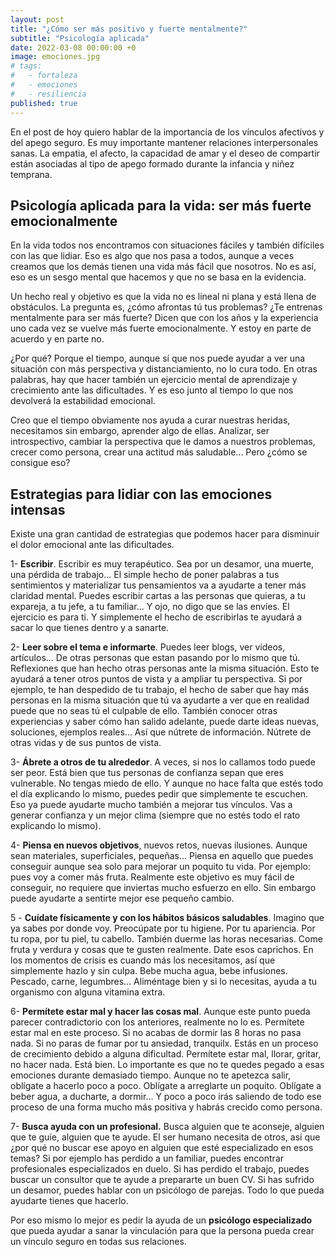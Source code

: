 ```yaml
---
layout: post
title: "¿Cómo ser más positivo y fuerte mentalmente?"
subtitle: "Psicología aplicada"
date: 2022-03-08 00:00:00 +0
image: emociones.jpg
# tags:
#   - fortaleza
#   - emociones
#   - resiliencia
published: true
---
```


En el post de hoy quiero hablar de la importancia de los vínculos afectivos y del apego seguro. Es muy importante mantener relaciones interpersonales sanas. La empatia, el afecto, la capacidad de amar y el deseo de compartir están asociadas al tipo de apego formado durante la infancia y niñez temprana.


<!-- more -->

## Psicología aplicada para la vida: ser más fuerte emocionalmente


En la vida todos nos encontramos con situaciones fáciles y también difíciles con las que lidiar. Eso es algo que nos pasa a todos, aunque a veces creamos que los demás tienen una vida más fácil que nosotros. No es así, eso es un sesgo mental que hacemos y que no se basa en la evidencia.


Un hecho real y objetivo es que la vida no es lineal ni plana y está llena de obstáculos. La pregunta es, ¿cómo afrontas tú tus problemas? ¿Te entrenas mentalmente para ser más fuerte?
Dicen que con los años y la experiencia uno cada vez se vuelve más fuerte emocionalmente. Y estoy en parte de acuerdo y en parte no. 

¿Por qué? Porque el tiempo, aunque sí que nos puede ayudar a ver una situación con más perspectiva y distanciamiento, no lo cura todo. En otras palabras, hay que hacer también un ejercicio mental de aprendizaje y crecimiento ante las dificultades. Y es eso junto al tiempo lo que nos devolverá la estabilidad emocional.

Creo que el tiempo obviamente nos ayuda a curar nuestras heridas, necesitamos sin embargo, aprender algo de ellas. Analizar, ser introspectivo, cambiar la perspectiva que le damos a nuestros problemas, crecer como persona, crear una actitud más saludable... Pero ¿cómo se consigue eso?

## Estrategias para lidiar con las emociones intensas

Existe una gran cantidad de estrategias que podemos hacer para disminuir el dolor emocional ante las dificultades.


1- **Escribir**. Escribir es muy terapéutico. Sea por un desamor, una muerte, una pérdida de trabajo... El simple hecho de poner palabras a tus sentimientos y materializar tus pensamientos va a ayudarte a tener más claridad mental. Puedes escribir cartas a las personas que quieras, a tu expareja, a tu jefe, a tu familiar... Y ojo, no digo que se las envíes. El ejercicio es para ti. Y simplemente el hecho de escribirlas te ayudará a sacar lo que tienes dentro y a sanarte.

2- **Leer sobre el tema e informarte**. Puedes leer blogs, ver vídeos, artículos... De otras personas que estan pasando por lo mismo que tú. Reflexiones que han hecho otras personas ante la misma situación. Esto te ayudará a tener otros puntos de vista y a ampliar tu perspectiva. Si por ejemplo, te han despedido de tu trabajo, el hecho de saber que hay más personas en la misma situación que tú va ayudarte a ver que en realidad puede que no seas tú el culpable de ello. También conocer otras experiencias y saber cómo han salido adelante, puede darte ideas nuevas, soluciones, ejemplos reales... Así que nútrete de información. Nútrete de otras vidas y de sus puntos de vista.

3- **Ábrete a otros de tu alrededor**. A veces, si nos lo callamos todo puede ser peor. Está bien que tus personas de confianza sepan que eres vulnerable. No tengas miedo de ello. Y aunque no hace falta que estés todo el día explicando lo mismo, puedes pedir que simplemente te escuchen. 
Eso ya puede ayudarte mucho también a mejorar tus vínculos. Vas a generar confianza y un mejor clima (siempre que no estés todo el rato explicando lo mismo).


4- **Piensa en nuevos objetivos**, nuevos retos, nuevas ilusiones. Aunque sean materiales, superficiales, pequeñas... Piensa en aquello que puedes conseguir aunque sea solo para mejorar un poquito tu vida. Por ejemplo: pues voy a comer más fruta. Realmente este objetivo es muy fácil de conseguir, no requiere que inviertas mucho esfuerzo en ello. Sin embargo puede ayudarte a sentirte mejor ese pequeño cambio. 

5 - **Cuídate físicamente y con los hábitos básicos saludables**. Imagino que ya sabes por donde voy. Preocúpate por tu higiene. Por tu apariencia. Por tu ropa, por tu piel, tu cabello. También duerme las horas necesarias. Come fruta y verdura y cosas que te gusten realmente. Date esos caprichos. En los momentos de crisis es cuando más los necesitamos, así que simplemente hazlo y sin culpa. Bebe mucha agua, bebe infusiones. Pescado, carne, legumbres... Aliméntage bien y si lo necesitas, ayuda a tu organismo con alguna vitamina extra.

6- **Permítete estar mal y hacer las cosas mal**. Aunque este punto pueda parecer contradictorio con los anteriores, realmente no lo es. Permítete estar mal en este proceso. Si no acabas de dormir las 8 horas no pasa nada. Si no paras de fumar por tu ansiedad, tranquilx. Estás en un proceso de crecimiento debido a alguna dificultad. 
Permítete estar mal, llorar, gritar, no hacer nada. Está bien. Lo importante es que no te quedes pegado a esas emociones durante demasiado tiempo. Aunque no te apetezca salir, oblígate a hacerlo poco a poco. Oblígate a arreglarte un poquito. Oblígate a beber agua, a ducharte, a dormir... Y poco a poco irás saliendo de todo ese proceso de una forma mucho más positiva y habrás crecido como persona.

7- **Busca ayuda con un profesional.** Busca alguien que te aconseje, alguien que te guíe, alguien que te ayude. El ser humano necesita de otros, así que ¿por qué no buscar ese apoyo en alguien que esté especializado en esos temas? Si por ejemplo has perdido a un familiar, puedes encontrar profesionales especializados en duelo. 
Si has perdido el trabajo, puedes buscar un consultor que te ayude a prepararte un buen CV. Si has sufrido un desamor, puedes hablar con un psicólogo de parejas. Todo lo que pueda ayudarte tienes que hacerlo.


Por eso mismo lo mejor es pedir la ayuda de un **psicólogo especializado** que pueda ayudar a sanar la vinculación para que la persona pueda crear un vínculo seguro en todas sus relaciones. 

